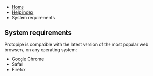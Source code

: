 <ul class="breadcrumb">
    <li><a href="">Home</a></li>
    <li><a href="help.html">Help index</a></li>
    <li>System requirements</li>
</ul>

## System requirements

Protopipe is compatible with the latest version of the most popular web browsers, on any operating system:

* Google Chrome
* Safari
* Firefox
